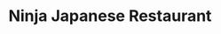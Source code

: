 ---
layout: place
title: "Ninja Japanese Restaurant"
permalink: /alabama/decatur/ninja-japanese-restaurant.html
stateAbbr: AL
stateName: Alabama
cityName: Decatur
seo:
  name: "Ninja Japanese Restaurant"
  type: Restaurant
  links: null
description: "Ninja Japanese Restaurant serves delicious sushi in Decatur, Alabama. Try fresh Japanese dishes for a great dining experience. "
place_id: ChIJcw_DK7OGYogRkBb_ThvKieg
photos:
  - name: >-
      places/ChIJcw_DK7OGYogRkBb_ThvKieg/photos/AeeoHcJHTsXkGWdmTTV34_GI6PmAA7Q_q9n8MG5V2SyXBz1x3YTrnGaC48EDX3LkWJNlIDyeaXWPjep-86tWAOMcxAzkgh8JMu8GQOZ1zZY-cZEoLh8w_bh3wNXwg5UaHfw-1CwJQMJ6AfIeOMk1xoxZyfbKcLOdv55R-Fj49SRrbtd1C5gzxVlMkZ5pyYnb-bYmpPhO0bs7yAxnEa9q8VAp11PNe7nHoRk_ewbEuB8K4B4kHdu8iGMhNSn3m5CiWcr6mEqNAcBRvRn1tq5td7osWhxX77pb0rihoLPMNjvbfZY8L977l-WPdr2rE-cIz_SMJ0lzfrYIvCH0vFxViSvzLgZ3OOB-dP5RYZYsS-tAg_YoT-TE0eaTHTwHYhB5rhRqzdCUxjxUlN9oj7tEVegHnsxDV20RzxISpjFveZ_wM_Uldg-j
    widthPx: 1920
    heightPx: 1080
    authorAttributions:
      - displayName: Laura Furnas (LauraFurnas.com)
        uri: https://maps.google.com/maps/contrib/112709150805705693364
        photoUri: >-
          https://lh3.googleusercontent.com/a-/ALV-UjU1kMuN8pO9jcb5Yo8b9Re1dphqrTarrED5Xuo9F_sbbOuHoCU_bg=s100-p-k-no-mo
    flagContentUri: >-
      https://www.google.com/local/imagery/report/?cb_client=maps_api_places.places_api&image_key=!1e10!2sCIHM0ogKEICAgIC0l467qAE&hl=en-US
    googleMapsUri: >-
      https://www.google.com/maps/place//data=!3m4!1e2!3m2!1sCIHM0ogKEICAgIC0l467qAE!2e10!4m2!3m1!1s0x886286b32bc30f73:0xe889ca1b4eff1690
  - name: >-
      places/ChIJcw_DK7OGYogRkBb_ThvKieg/photos/AeeoHcLRRuwgL2Y5MZ9nEF01nrkmeSLJEAW5XIQL9Pn35hDjV4kSWQdC6ui3n-6CzT8wA61plUwZ5PG07NOC6wjUWUX2yPKpm5TkGDa3AgzTrxasZqr3nTn5NJZNLmlQfRpaRtDs52ux5NncSavpAD7LFtpNHPaARWSVle47iOtp6vcnPGnWVH8r67QgPG2VvXUuozmLY5QOOn9atrcm6H618wSqUwAYXx0E-U7C-N_kbYwhKJB1IP4DzLOFu4DF7LRNlfeTA2sZaS401NwYd_HTafIKxiLlK0nzkS96KFwMte9F_2nnV0VICF_HP1gRB8N9vfVv_EP_-M8cylFHf6A0OPAUguM7Nf1d_m0i9EOwH31FC4p-y_ID7N8Na2Ulr3UrFcGfhQG7c5PCifOOFpeVl63u6ey-xq6wUo_9zLUWx5QB7w
    widthPx: 4800
    heightPx: 3599
    authorAttributions:
      - displayName: Rose King
        uri: https://maps.google.com/maps/contrib/103155646494013821642
        photoUri: >-
          https://lh3.googleusercontent.com/a-/ALV-UjWcumnXq7HRsY-JAKlulCg3y7TiJgxPL8V_XKHNI8EnzGvsrjk=s100-p-k-no-mo
    flagContentUri: >-
      https://www.google.com/local/imagery/report/?cb_client=maps_api_places.places_api&image_key=!1e10!2sCIHM0ogKEICAgIDChMXJfw&hl=en-US
    googleMapsUri: >-
      https://www.google.com/maps/place//data=!3m4!1e2!3m2!1sCIHM0ogKEICAgIDChMXJfw!2e10!4m2!3m1!1s0x886286b32bc30f73:0xe889ca1b4eff1690
  - name: >-
      places/ChIJcw_DK7OGYogRkBb_ThvKieg/photos/AeeoHcLMf12_FZzgNS16n9nUGnvbdBbUnE8sEoPy9N9hpUIhhgaFnaPV7gEZKdXwumWBwVNH4A1tpZCPzzE5J5aj7wUMzP8I_dmk4wT7IygNViVPiZ1f0-EFANtP2mVeIXTzBBepCaqjKg1QQrTmwJZxYMYy4WmOiO6RAgzefcljWX22muk85T3vyFOPp_3lO95eZ0uH8lvTHG5M1wXk2PhmfbwNNiIIX05yV_nVH1j-QebPhGykrDR9X4TavIpm8N82EzLXYovCf9B1tVBz3xnqkKK2X1m5IIT2kEjBjue04c7b6savfYGnqEUz-8D2p87K9yWOJlygObHe0TNxOk-cs_xZZSLMXqB9AQIHMIAMprHIkl-1hNGu26ozhtUrQdZGrb1_i4eblugX2ly3XMJbeJ_0TTz5bSvNuNaJzXUuF9ElFAZCY8tSasz0pEAYiMDf
    widthPx: 3000
    heightPx: 4000
    authorAttributions:
      - displayName: Matt Mitchell
        uri: https://maps.google.com/maps/contrib/102345178678071064676
        photoUri: >-
          https://lh3.googleusercontent.com/a/ACg8ocKh0m54mWxlHX8t2-iBqJp6zVlwo2FyaigSPOPV3qN6tsz-hA=s100-p-k-no-mo
    flagContentUri: >-
      https://www.google.com/local/imagery/report/?cb_client=maps_api_places.places_api&image_key=!1e10!2sCIABIhADycKzLghhtWfKkCcAC2mQ&hl=en-US
    googleMapsUri: >-
      https://www.google.com/maps/place//data=!3m4!1e2!3m2!1sCIABIhADycKzLghhtWfKkCcAC2mQ!2e10!4m2!3m1!1s0x886286b32bc30f73:0xe889ca1b4eff1690
  - name: >-
      places/ChIJcw_DK7OGYogRkBb_ThvKieg/photos/AeeoHcLc1VxJOKVb_A2SlPrZNHgRfLcmrdqrsv2SVaGnlVq03qbJtsDGqu_sCzl-EzVG1q2fn-E1hu2u-46NntBir3P5L9a6W1HQVRW8vTEfC9K8VJAAxzJRDHbWfWMbLhzQmusLo4eqZXNTXHVDwBfx6bC_dpG6nrLsLaWoooIeKKCtkvC6kPsNFqcC78QfF0erO5Z6MOQT31oWwlWi1pC-MlZeVQLPXwxOPTEO0YfZJcjRmMbzfSgNsbeNJN-cvTP7ZyumBzsdOkUPSf2rfRsgjgheJDKHlE3WcGp5dpcbxHau1ku474aDX_RvnLr88gUb8zTdYu0Lj-TdwkGGpWAq3QWvO8pm1ngARms7-t-zl5dcdU3ZRWGaaudQd0W4Lx6yOL1rNiuy7tvU_nr5e0jiHkxbRqhmwuURRAXaeWRqpoKMvg
    widthPx: 3072
    heightPx: 4080
    authorAttributions:
      - displayName: The_lollygag_ b0y
        uri: https://maps.google.com/maps/contrib/100044448412419873181
        photoUri: >-
          https://lh3.googleusercontent.com/a-/ALV-UjV0TTtMQA9EwuQ5CB3xFpcRtgS07n4jbX9f0e3S6jghzF7LaG7iyw=s100-p-k-no-mo
    flagContentUri: >-
      https://www.google.com/local/imagery/report/?cb_client=maps_api_places.places_api&image_key=!1e10!2sCIHM0ogKEICAgIC3zJadNw&hl=en-US
    googleMapsUri: >-
      https://www.google.com/maps/place//data=!3m4!1e2!3m2!1sCIHM0ogKEICAgIC3zJadNw!2e10!4m2!3m1!1s0x886286b32bc30f73:0xe889ca1b4eff1690
  - name: >-
      places/ChIJcw_DK7OGYogRkBb_ThvKieg/photos/AeeoHcJZpYfN3E6XXZ5jqWcRv4iE-vf-bJ5l_UXf3gRhWkWXbL2AH42kyM5S6x-EpAGJq-QprVRGh1R0Kig7yGk32t2AyzkGQGFAimZIjfZIXueRy8v_Br0VLIJkQQC2awz-_8kww7O8K1LbbgSZGrEYU_y2MCNPdLOpXbKFgdC63Ai7YVGu1xEaSjAKvPk-BB6SYdMgRt7QneM1jGpJBPJt02EzARafUJphb5Um91M2LE4ilKw-qndIc6WneIQsBadxpBQtKQ_CBCvKa268s5fpZF0vNRefyPctCVyd063NJIfbxsrLD_6bnf59qlcASFRZmCzy2Q3JW2Lks1vd4sOG_1VhJAB8HHRtp5J50j1zE5WgHFUfq_8dA6kKTgMSb3gy0Ziv0FqRIRa73azzlWt4gN0z0_68LQFke-poYXGxqJLE6zUBIly2akskMDviTtXG
    widthPx: 3024
    heightPx: 4032
    authorAttributions:
      - displayName: Mike Moore
        uri: https://maps.google.com/maps/contrib/113471942042635779362
        photoUri: >-
          https://lh3.googleusercontent.com/a-/ALV-UjV4_ERQ-HZhRT0L9CVPPjJkZfpY6CkJFlqRxz1ph-XJEcUZWx60lA=s100-p-k-no-mo
    flagContentUri: >-
      https://www.google.com/local/imagery/report/?cb_client=maps_api_places.places_api&image_key=!1e10!2sCIABIhAA3ireqT2awWegCbkAAhYK&hl=en-US
    googleMapsUri: >-
      https://www.google.com/maps/place//data=!3m4!1e2!3m2!1sCIABIhAA3ireqT2awWegCbkAAhYK!2e10!4m2!3m1!1s0x886286b32bc30f73:0xe889ca1b4eff1690
  - name: >-
      places/ChIJcw_DK7OGYogRkBb_ThvKieg/photos/AeeoHcLI5TzKiLpEscrfdfyltSRDBg9VbKR2hkOfbp9-jHroQTH4LOtRrjlU3Tg4LfRsFIZsNPunFeYBkuSGdAOwu6zYGYYlMlxiouif_cW3rzK1vblvEDSIr-gaau-819EWP4i8OJNC7tAEEhl3jItuZeDj9O5KP5HXP6heuB4bTIGJXI5Mkjf5e4_3n2x4FwTFdg90zHrSFaKwyQTtYv-nQ09UbSk-cpf-WtWCsgL6Wft3jIPtUeL4Rk1OU7fs1l1mRm2DSNTPC-pblUJs5EymamXYq-FszFQDRfQ5DLUWz6pDTSRGXPx68qrJViiYSVbdq7Od1dbTYahUzeWE_MFLkOVwpe2lPgDRkmC_ViJ5YHcfS0IFsTmVCp_uCjEpD0YJv9sSN1x7AYuj2BFgbU6SXN9X9LdIBP5TPjERlJOW8ZUVMRjB
    widthPx: 4032
    heightPx: 3024
    authorAttributions:
      - displayName: Jay Zdonek
        uri: https://maps.google.com/maps/contrib/115529195882152515868
        photoUri: >-
          https://lh3.googleusercontent.com/a/ACg8ocI2CGvhPaogLb6D_Lw9KMU6uLaBVhL-Ng--VUWXbojqHNbDvA=s100-p-k-no-mo
    flagContentUri: >-
      https://www.google.com/local/imagery/report/?cb_client=maps_api_places.places_api&image_key=!1e10!2sCIHM0ogKEICAgICN3rjOtwE&hl=en-US
    googleMapsUri: >-
      https://www.google.com/maps/place//data=!3m4!1e2!3m2!1sCIHM0ogKEICAgICN3rjOtwE!2e10!4m2!3m1!1s0x886286b32bc30f73:0xe889ca1b4eff1690
  - name: >-
      places/ChIJcw_DK7OGYogRkBb_ThvKieg/photos/AeeoHcKrWicWfjqkCGlufG3TC9oEkAXL6w_PlzdNCAFjky6ujI8daCc2vg1cUa15cufNDmtA3ZbqmVCiKd1-_b5m9ixFzTb97mYDR6IEOxamE8CNAF-ZCjjsykaAENDO_m7OCdFcQozgPlgsI4ykJlo85Wd6gDeoWv6uTwAU1q3H-IBvRho_VezpRcdTnFbfJ4PAXLsOWvJBSoiRGS2PZvIY_DdhQgVkXkzmS2teNtEVBzLKg6njJ0jK9zCt9x9PM8enaCF_3eI6KCt4AQryb1QhthTuhBkhoHlGSh9yXNYzg7Iv11iHfq3yg6nnfr5scOuhElXiPm-Ut4Td39U39aQ3-xjBxTX7woz-0UKeBwXDm-sy8nJ99onOgwMta8FcgLtfP3G4AuN6YGe6-Pr-wz78-G2sgSzrl4bID7M8pPIsdRyP2dUQ
    widthPx: 4032
    heightPx: 3024
    authorAttributions:
      - displayName: Jay Zdonek
        uri: https://maps.google.com/maps/contrib/115529195882152515868
        photoUri: >-
          https://lh3.googleusercontent.com/a/ACg8ocI2CGvhPaogLb6D_Lw9KMU6uLaBVhL-Ng--VUWXbojqHNbDvA=s100-p-k-no-mo
    flagContentUri: >-
      https://www.google.com/local/imagery/report/?cb_client=maps_api_places.places_api&image_key=!1e10!2sCIHM0ogKEICAgID-lLCT4AE&hl=en-US
    googleMapsUri: >-
      https://www.google.com/maps/place//data=!3m4!1e2!3m2!1sCIHM0ogKEICAgID-lLCT4AE!2e10!4m2!3m1!1s0x886286b32bc30f73:0xe889ca1b4eff1690
  - name: >-
      places/ChIJcw_DK7OGYogRkBb_ThvKieg/photos/AeeoHcLOXaBuAaMUcF081v94tHvBkchw77HDmqEdVwYYJCaX23o21an7uGc501y8sMuL5ONawAp2KiX2Cgg7eYs9pI1J8k8_RzQfc5wo7rwbhSQKjnvsr6IaCrPq0MxrVr5bXP58zBMT_3wbW2qAzllPR2qmdtKIe7raJ0qfg9Vu7yeCyv7npS3Ijk8o9p3Tg7b-7Vyf2CfnhIaKlLhteU6OTX_6Yp_R3ZmKwMQbsgQn8LIYXXeHW6dYB9RKsyfrU-84oYOjIQBtveuUg8H-fDiS2bqLk4L2PYUHxDWzT6Eq__Eq4SAGTpdUHCSjT9bOeG27NQWG48lFUgUx9BQclKxzgmZZqE-g_QeCeotG5RAnqJn2sBE9qMDHOPuwju3cfvkkozJdNjPm3OxYFpYrK6rtNF5aYwgcbdofqNFDE6fAXenU4pPB
    widthPx: 3072
    heightPx: 4080
    authorAttributions:
      - displayName: Phillip Casteel
        uri: https://maps.google.com/maps/contrib/109548302963246024146
        photoUri: >-
          https://lh3.googleusercontent.com/a-/ALV-UjWbU1XN-7MRUggPh3vw4Tgs6oaSwnGe_oCUcTDgMb-WHEpK-88K2g=s100-p-k-no-mo
    flagContentUri: >-
      https://www.google.com/local/imagery/report/?cb_client=maps_api_places.places_api&image_key=!1e10!2sCIHM0ogKEICAgIDzp4DmlAE&hl=en-US
    googleMapsUri: >-
      https://www.google.com/maps/place//data=!3m4!1e2!3m2!1sCIHM0ogKEICAgIDzp4DmlAE!2e10!4m2!3m1!1s0x886286b32bc30f73:0xe889ca1b4eff1690
  - name: >-
      places/ChIJcw_DK7OGYogRkBb_ThvKieg/photos/AeeoHcKqYefI6z9XBneQ4tdnEihIUYMCNG5kFig4yChmRBcbxp215F_TapP8MY3U6OYrXGC4m4Cd1GMb69_Wc-L1acYmX6v1cLxSkf4u98wXXqWE8ZTM3cC6GAup0Lu4ADPi-FOx2wrK_B4VVWpq6PKTksPGMVG73yFPpCSlSEFn8Df4PISN25qEz1Oo9FBaX75x6EHgKDvB3uYtTc-6AcNMkIGtO33awDW8Z-ZJUeoSpUDAWqITAVYRE5k8EdFpILbvleAxUGmJ-DRFUnYqwYTK0bIrMwxCHY8PpLxoZW1TY4Namls0d67RILSor60Rwx3G7TnX58FJw9xl0Mm_sqYTda03fshnake9oyiHabUnuQIch4t7yyHHT67Elo446p7O8xFb6kEIqanOfhXzSkqCuEW_3D-Ix_o3on0_n-qePfbw8Q
    widthPx: 4032
    heightPx: 3024
    authorAttributions:
      - displayName: Jay Zdonek
        uri: https://maps.google.com/maps/contrib/115529195882152515868
        photoUri: >-
          https://lh3.googleusercontent.com/a/ACg8ocI2CGvhPaogLb6D_Lw9KMU6uLaBVhL-Ng--VUWXbojqHNbDvA=s100-p-k-no-mo
    flagContentUri: >-
      https://www.google.com/local/imagery/report/?cb_client=maps_api_places.places_api&image_key=!1e10!2sCIHM0ogKEICAgIC9tNKQBg&hl=en-US
    googleMapsUri: >-
      https://www.google.com/maps/place//data=!3m4!1e2!3m2!1sCIHM0ogKEICAgIC9tNKQBg!2e10!4m2!3m1!1s0x886286b32bc30f73:0xe889ca1b4eff1690
  - name: >-
      places/ChIJcw_DK7OGYogRkBb_ThvKieg/photos/AeeoHcJYuWzb2mI5XbHopy-VzCuqeFaje9_wKtttfDHwYM8q0SqG7toSgX-lY5XhsSC_2ief36L4AD2eDw4BJAxodcE_yYvbx8O_VBENNASVyzhiNt1P1UcQUPVeFGwCnAVF2d8nPQeg5Lnx5MxK7ogFanxi7VCICWocLivlZr7w4nfIstPUVnA5yyC9JIRUZtzCfElKb6AemQf1SHR0qq8pmDU4OeUmWuZsKbHy1JyRO3aIycbbLguxvGOAjjgQym6GlsrzDq40qDRxzk1NHirGex4cNg7qwMoWCGCuG-0cIE5A0qwrRUtXoofWDbV5PyaKhIT6Ef6Y4BBTSYASyWg2jimAlllkwlRfsfLFL-X5e8X-G6Ut6PEwBtHVWASebI1pdddSOciottCV97ikTCEOV61khdVBTtZEsUss0sJ648skHw
    widthPx: 1440
    heightPx: 2560
    authorAttributions:
      - displayName: CHARTEASE CRITTENDON -CHAR STAR
        uri: https://maps.google.com/maps/contrib/117056726147285230665
        photoUri: >-
          https://lh3.googleusercontent.com/a-/ALV-UjWSwuYOOeFUV8TW_P3PC9ecYveegag19fZV3t-cD4BdFgWsqBpb=s100-p-k-no-mo
    flagContentUri: >-
      https://www.google.com/local/imagery/report/?cb_client=maps_api_places.places_api&image_key=!1e10!2sCIHM0ogKEICAgMCg7oGZGQ&hl=en-US
    googleMapsUri: >-
      https://www.google.com/maps/place//data=!3m4!1e2!3m2!1sCIHM0ogKEICAgMCg7oGZGQ!2e10!4m2!3m1!1s0x886286b32bc30f73:0xe889ca1b4eff1690
address: '1241 Point Mallard Pkwy #115, Decatur, AL 35601, USA'
street: '1241 Point Mallard Pkwy #115'
city: Decatur
state: AL
zip: '35601'
country: USA
neighborhood: null
latitude: '34.559932'
longitude: '-86.969841'
accessibility_options:
  wheelchairAccessibleParking: true
  wheelchairAccessibleEntrance: true
  wheelchairAccessibleRestroom: true
  wheelchairAccessibleSeating: true
business_status: OPERATIONAL
name: Ninja Japanese Restaurant
google_maps_links:
  directionsUri: >-
    https://www.google.com/maps/dir//''/data=!4m7!4m6!1m1!4e2!1m2!1m1!1s0x886286b32bc30f73:0xe889ca1b4eff1690!3e0
  placeUri: https://maps.google.com/?cid=16756146107246909072
  writeAReviewUri: >-
    https://www.google.com/maps/place//data=!4m3!3m2!1s0x886286b32bc30f73:0xe889ca1b4eff1690!12e1
  reviewsUri: >-
    https://www.google.com/maps/place//data=!4m4!3m3!1s0x886286b32bc30f73:0xe889ca1b4eff1690!9m1!1b1
  photosUri: >-
    https://www.google.com/maps/place//data=!4m3!3m2!1s0x886286b32bc30f73:0xe889ca1b4eff1690!10e5
primary_type: Japanese Restaurant
opening_hours:
  regular: null
  current: null
secondary_opening_hours:
  regular:
    weekdayDescriptions: null
    type: null
  current:
    weekdayDescriptions: null
    type: null
phone: null
price_level: null
price_range: null
rating: null
rating_count: 0
website: null
reviews: null
parking_options: null
payment_options: null
allow_dogs: null
curbside_pickup: null
delivery: null
dine_in: null
good_for_children: null
good_for_groups: null
good_for_sports: null
live_music: null
menu_for_children: null
outdoor_seating: null
reservable: null
restroom: null
serves_beer: null
serves_breakfast: null
serves_brunch: null
serves_cocktails: null
serves_coffee: null
serves_dinner: null
serves_dessert: null
serves_lunch: null
serves_vegetarian_food: null
serves_wine: null
takeout: null
update_category: essentials
summary: null

---